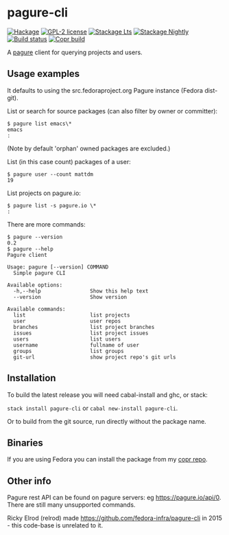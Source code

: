 # pagure-cli

[![Hackage](https://img.shields.io/hackage/v/pagure-cli.svg)](https://hackage.haskell.org/package/pagure-cli)
[![GPL-2 license](https://img.shields.io/badge/license-GPL--2-blue.svg)](LICENSE)
[![Stackage Lts](http://stackage.org/package/pagure-cli/badge/lts)](http://stackage.org/lts/package/pagure-cli)
[![Stackage Nightly](http://stackage.org/package/pagure-cli/badge/nightly)](http://stackage.org/nightly/package/pagure-cli)
[![Build status](https://secure.travis-ci.org/juhp/pagure-cli.svg)](https://travis-ci.org/juhp/pagure-cli)
[![Copr build](https://copr.fedorainfracloud.org/coprs/petersen/pagure-cli/package/pagure-cli/status_image/last_build.png)](https://copr.fedorainfracloud.org/coprs/petersen/pagure-cli/)

A [pagure](https://docs.pagure.org/pagure/) client for querying
projects and users.

## Usage examples
It defaults to using the src.fedoraproject.org Pagure instance (Fedora dist-git).

List or search for source packages (can also filter by owner or committer):
```
$ pagure list emacs\*
emacs
:
```
(Note by default 'orphan' owned packages are excluded.)

List (in this case count) packages of a user:
```
$ pagure user --count mattdm
19
```

List projects on pagure.io:
```
$ pagure list -s pagure.io \*
:
```

There are more commands:

```
$ pagure --version
0.2
$ pagure --help
Pagure client

Usage: pagure [--version] COMMAND
  Simple pagure CLI

Available options:
  -h,--help                Show this help text
  --version                Show version

Available commands:
  list                     list projects
  user                     user repos
  branches                 list project branches
  issues                   list project issues
  users                    list users
  username                 fullname of user
  groups                   list groups
  git-url                  show project repo's git urls
```
## Installation

To build the latest release you will need cabal-install and ghc, or stack:

`stack install pagure-cli` or `cabal new-install pagure-cli`.

Or to build from the git source, run directly without the package name.

## Binaries

If you are using Fedora you can install the package from my
[copr repo](https://copr.fedorainfracloud.org/coprs/petersen/pagure-cli/).

## Other info

Pagure rest API can be found on pagure servers: eg <https://pagure.io/api/0>.
There are still many unsupported commands.

Ricky Elrod (relrod) made https://github.com/fedora-infra/pagure-cli in 2015 -
this code-base is unrelated to it.
